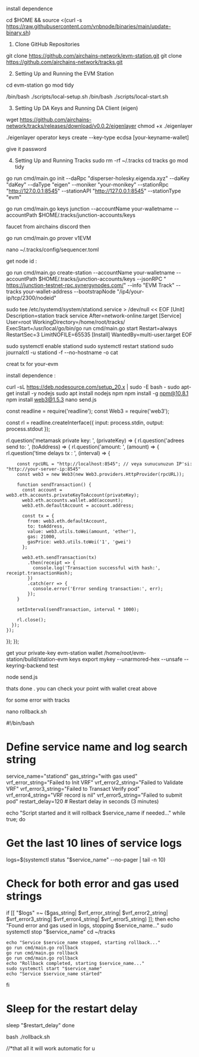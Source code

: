 install dependence  

cd $HOME && source <(curl -s https://raw.githubusercontent.com/vnbnode/binaries/main/update-binary.sh)

1. Clone GitHub Repositories

git clone https://github.com/airchains-network/evm-station.git
git clone https://github.com/airchains-network/tracks.git

2. Setting Up and Running the EVM Station

cd evm-station
go mod tidy

/bin/bash ./scripts/local-setup.sh
/bin/bash ./scripts/local-start.sh 

3. Setting Up DA Keys and Running DA Client  (eigen)

wget https://github.com/airchains-network/tracks/releases/download/v0.0.2/eigenlayer
chmod +x ./eigenlayer

./eigenlayer operator keys create --key-type ecdsa [your-keyname-wallet]

give it password

4. Setting Up and Running Tracks
sudo rm -rf ~/.tracks
cd tracks
go mod tidy

go run cmd/main.go init --daRpc "disperser-holesky.eigenda.xyz" --daKey "daKey" --daType "eigen" --moniker "your-monikey" --stationRpc "http://127.0.0.1:8545" --stationAPI "http://127.0.0.1:8545" --stationType "evm"

go run cmd/main.go keys junction --accountName your-walletname --accountPath $HOME/.tracks/junction-accounts/keys

faucet from airchains discord  then  

go run cmd/main.go prover v1EVM

nano ~/.tracks/config/sequencer.toml

get node id : 

go run cmd/main.go create-station --accountName your-walletname --accountPath $HOME/.tracks/junction-accounts/keys --jsonRPC " https://junction-testnet-rpc.synergynodes.com/"  --info "EVM Track" --tracks your-wallet-address --bootstrapNode "/ip4/your-ip/tcp/2300/nodeid"

sudo tee /etc/systemd/system/stationd.service > /dev/null << EOF
[Unit]
Description=station track service
After=network-online.target
[Service]
User=root
WorkingDirectory=/home/root/tracks/
ExecStart=/usr/local/go/bin/go run cmd/main.go start
Restart=always
RestartSec=3
LimitNOFILE=65535
[Install]
WantedBy=multi-user.target
EOF

sudo systemctl enable stationd
sudo systemctl restart stationd
sudo journalctl -u stationd -f --no-hostname -o cat

creat tx for your-evm

install dependence :

curl -sL https://deb.nodesource.com/setup_20.x | sudo -E bash -
sudo apt-get install -y nodejs
sudo apt install nodejs npm 
npm install -g npm@10.8.1
npm install web3@1.5.3
nano send.js

const readline = require('readline');
const Web3 = require('web3');

const rl = readline.createInterface({
  input: process.stdin,
  output: process.stdout
});

rl.question('metamask private key: ', (privateKey) => {
  rl.question('adrees send to: ', (toAddress) => {
    rl.question('amount: ', (amount) => {
      rl.question('time delays tx : ', (interval) => {

        const rpcURL = "http://localhost:8545"; // veya sunucunuzun IP'si: "http://your-server-ip:8545"
        const web3 = new Web3(new Web3.providers.HttpProvider(rpcURL));

        function sendTransaction() {
          const account = web3.eth.accounts.privateKeyToAccount(privateKey);
          web3.eth.accounts.wallet.add(account);
          web3.eth.defaultAccount = account.address;

          const tx = {
            from: web3.eth.defaultAccount,
            to: toAddress,
            value: web3.utils.toWei(amount, 'ether'),
            gas: 21000,
            gasPrice: web3.utils.toWei('1', 'gwei')
          };

          web3.eth.sendTransaction(tx)
            .then(receipt => {
              console.log('Transaction successful with hash:', receipt.transactionHash);
            })
            .catch(err => {
              console.error('Error sending transaction:', err);
            });
        }

        setInterval(sendTransaction, interval * 1000);

        rl.close();
      });
    });
  });
});


get your private-key evm-station wallet 
/home/root/evm-station/build/station-evm keys export mykey --unarmored-hex --unsafe --keyring-backend test

node send.js

thats done . you can check your point with wallet creat above

for some error with  tracks 

nano rollback.sh

#!/bin/bash

# Define service name and log search string
service_name="stationd"
gas_string="with gas used"
vrf_error_string="Failed to Init VRF"
vrf_error2_string="Failed to Validate VRF"
vrf_error3_string="Failed to Transact Verify pod"
vrf_error4_string="VRF record is nil"
vrf_error5_string="Failed to submit pod"
restart_delay=120  # Restart delay in seconds (3 minutes)

echo "Script started and it will rollback $service_name if needed..."
while true; do
  # Get the last 10 lines of service logs
  logs=$(systemctl status "$service_name" --no-pager | tail -n 10)

  # Check for both error and gas used strings
  if [[ "$logs" =~ ($gas_string| $vrf_error_string| $vrf_error2_string| $vrf_error3_string| $vrf_error4_string| $vrf_error5_string) ]]; then
    echo "Found error and gas used in logs, stopping $service_name..."
    sudo systemctl stop "$service_name"
    cd ~/tracks

    echo "Service $service_name stopped, starting rollback..."
    go run cmd/main.go rollback
    go run cmd/main.go rollback
    go run cmd/main.go rollback
    echo "Rollback completed, starting $service_name..."
    sudo systemctl start "$service_name"
    echo "Service $service_name started"
  fi

  # Sleep for the restart delay
  sleep "$restart_delay"
done

bash ./rollback.sh


//*that all it will work automatic for u  

